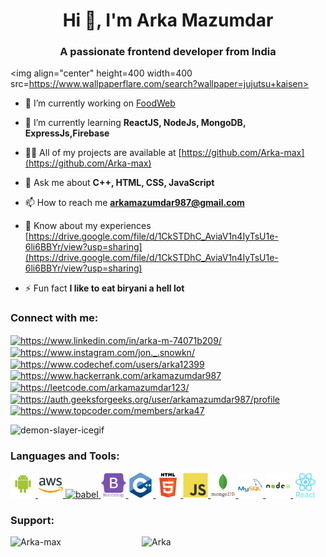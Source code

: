 <h1 align="center">Hi 👋, I'm Arka Mazumdar</h1>
<h3 align="center">A passionate frontend developer from India</h3>

<img align="center" height=400 width=400 src=https://www.wallpaperflare.com/search?wallpaper=jujutsu+kaisen>

- 🔭 I’m currently working on [FoodWeb](https://github.com/Arka-max/FoodWeb)

- 🌱 I’m currently learning **ReactJS, NodeJs, MongoDB, ExpressJs,Firebase**

- 👨‍💻 All of my projects are available at [https://github.com/Arka-max](https://github.com/Arka-max)

- 💬 Ask me about **C++, HTML, CSS, JavaScript**

- 📫 How to reach me **arkamazumdar987@gmail.com**

- 📄 Know about my experiences [https://drive.google.com/file/d/1CkSTDhC_AviaV1n4IyTsU1e-6li6BBYr/view?usp=sharing](https://drive.google.com/file/d/1CkSTDhC_AviaV1n4IyTsU1e-6li6BBYr/view?usp=sharing)

- ⚡ Fun fact **I like to eat biryani a hell lot**

<h3 align="left">Connect with me:</h3>
<p align="left">
<a href="https://linkedin.com/in/https://www.linkedin.com/in/arka-m-74071b209/" target="blank"><img align="center" src="https://raw.githubusercontent.com/rahuldkjain/github-profile-readme-generator/master/src/images/icons/Social/linked-in-alt.svg" alt="https://www.linkedin.com/in/arka-m-74071b209/" height="30" width="40" /></a>
<a href="https://instagram.com/https://www.instagram.com/jon._.snowkn/" target="blank"><img align="center" src="https://raw.githubusercontent.com/rahuldkjain/github-profile-readme-generator/master/src/images/icons/Social/instagram.svg" alt="https://www.instagram.com/jon._.snowkn/" height="30" width="40" /></a>
<a href="https://www.codechef.com/users/https://www.codechef.com/users/arka12399" target="blank"><img align="center" src="https://cdn.jsdelivr.net/npm/simple-icons@3.1.0/icons/codechef.svg" alt="https://www.codechef.com/users/arka12399" height="30" width="40" /></a>
<a href="https://www.hackerrank.com/https://www.hackerrank.com/arkamazumdar987" target="blank"><img align="center" src="https://raw.githubusercontent.com/rahuldkjain/github-profile-readme-generator/master/src/images/icons/Social/hackerrank.svg" alt="https://www.hackerrank.com/arkamazumdar987" height="30" width="40" /></a>
<a href="https://www.leetcode.com/https://leetcode.com/arkamazumdar123/" target="blank"><img align="center" src="https://raw.githubusercontent.com/rahuldkjain/github-profile-readme-generator/master/src/images/icons/Social/leet-code.svg" alt="https://leetcode.com/arkamazumdar123/" height="30" width="40" /></a>
<a href="https://auth.geeksforgeeks.org/user/https://auth.geeksforgeeks.org/user/arkamazumdar987/profile" target="blank"><img align="center" src="https://raw.githubusercontent.com/rahuldkjain/github-profile-readme-generator/master/src/images/icons/Social/geeks-for-geeks.svg" alt="https://auth.geeksforgeeks.org/user/arkamazumdar987/profile" height="30" width="40" /></a>
<a href="https://www.topcoder.com/members/https://www.topcoder.com/members/arka47" target="blank"><img align="center" src="https://raw.githubusercontent.com/rahuldkjain/github-profile-readme-generator/master/src/images/icons/Social/topcoder.svg" alt="https://www.topcoder.com/members/arka47" height="30" width="40" /></a>
</p>

![demon-slayer-icegif](https://user-images.githubusercontent.com/67253034/179665479-8e288c44-da66-423c-91c2-0ee2e8c54f3b.gif)

<h3 align="left">Languages and Tools:</h3>
<p align="left"> <a href="https://developer.android.com" target="_blank" rel="noreferrer"> <img src="https://raw.githubusercontent.com/devicons/devicon/master/icons/android/android-original-wordmark.svg" alt="android" width="40" height="40"/> </a> <a href="https://aws.amazon.com" target="_blank" rel="noreferrer"> <img src="https://raw.githubusercontent.com/devicons/devicon/master/icons/amazonwebservices/amazonwebservices-original-wordmark.svg" alt="aws" width="40" height="40"/> </a> <a href="https://babeljs.io/" target="_blank" rel="noreferrer"> <img src="https://www.vectorlogo.zone/logos/babeljs/babeljs-icon.svg" alt="babel" width="40" height="40"/> </a> <a href="https://getbootstrap.com" target="_blank" rel="noreferrer"> <img src="https://raw.githubusercontent.com/devicons/devicon/master/icons/bootstrap/bootstrap-plain-wordmark.svg" alt="bootstrap" width="40" height="40"/> </a> <a href="https://www.w3schools.com/cpp/" target="_blank" rel="noreferrer"> <img src="https://raw.githubusercontent.com/devicons/devicon/master/icons/cplusplus/cplusplus-original.svg" alt="cplusplus" width="40" height="40"/> </a> <a href="https://www.w3.org/html/" target="_blank" rel="noreferrer"> <img src="https://raw.githubusercontent.com/devicons/devicon/master/icons/html5/html5-original-wordmark.svg" alt="html5" width="40" height="40"/> </a> <a href="https://developer.mozilla.org/en-US/docs/Web/JavaScript" target="_blank" rel="noreferrer"> <img src="https://raw.githubusercontent.com/devicons/devicon/master/icons/javascript/javascript-original.svg" alt="javascript" width="40" height="40"/> </a> <a href="https://www.mongodb.com/" target="_blank" rel="noreferrer"> <img src="https://raw.githubusercontent.com/devicons/devicon/master/icons/mongodb/mongodb-original-wordmark.svg" alt="mongodb" width="40" height="40"/> </a> <a href="https://www.mysql.com/" target="_blank" rel="noreferrer"> <img src="https://raw.githubusercontent.com/devicons/devicon/master/icons/mysql/mysql-original-wordmark.svg" alt="mysql" width="40" height="40"/> </a> <a href="https://nodejs.org" target="_blank" rel="noreferrer"> <img src="https://raw.githubusercontent.com/devicons/devicon/master/icons/nodejs/nodejs-original-wordmark.svg" alt="nodejs" width="40" height="40"/> </a> <a href="https://reactjs.org/" target="_blank" rel="noreferrer"> <img src="https://raw.githubusercontent.com/devicons/devicon/master/icons/react/react-original-wordmark.svg" alt="react" width="40" height="40"/> </a> </p>

<h3 align="left">Support:</h3>
<p><a href="https://www.buymeacoffee.com/Arka-max"> <img align="left" src="https://cdn.buymeacoffee.com/buttons/v2/default-yellow.png" height="50" width="210" alt="Arka-max" /></a><a href="https://ko-fi.com/Arka"> <img align="left" src="https://cdn.ko-fi.com/cdn/kofi3.png?v=3" height="50" width="210" alt="Arka" /></a></p><br><br>
